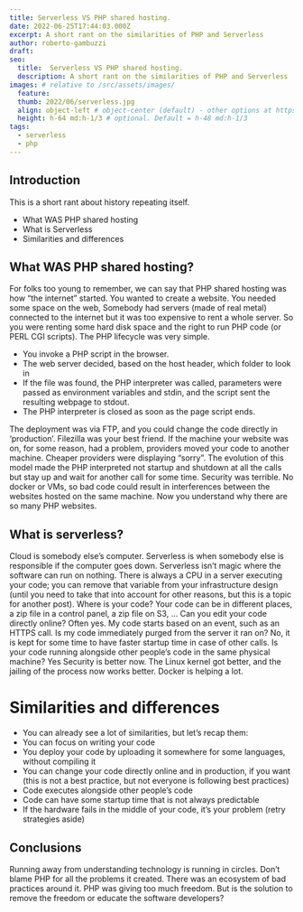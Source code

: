 ```yaml
---
title: Serverless VS PHP shared hosting.
date: 2022-06-25T17:44:03.000Z
excerpt: A short rant on the similarities of PHP and Serverless
author: roberto-gambuzzi
draft: 
seo:
  title:  Serverless VS PHP shared hosting.
  description: A short rant on the similarities of PHP and Serverless
images: # relative to /src/assets/images/
  feature:
  thumb: 2022/06/serverless.jpg
  align: object-left # object-center (default) - other options at https://tailwindcss.com/docs/object-position
  height: h-64 md:h-1/3 # optional. Default = h-48 md:h-1/3
tags:
  - serverless
  - php
---
```


## Introduction

This is a short rant about history repeating itself.
- What WAS PHP shared hosting
- What is Serverless
- Similarities and differences

## What WAS PHP shared hosting?

For folks too young to remember, we can say that PHP shared hosting was how “the internet” started.
You wanted to create a website. You needed some space on the web, 
Somebody had servers (made of real metal) connected to the internet but it was too expensive to rent a whole server. So you were renting some hard disk space and the right to run PHP code (or PERL CGI scripts).
The PHP lifecycle was very simple.
- You invoke a PHP script in the browser.
- The web server decided, based on the host header, which folder to look in
- If the file was found, the PHP interpreter was called, parameters were passed as environment variables and stdin, and the script sent the resulting webpage to stdout.
- The PHP interpreter is closed as soon as the page script ends.

The deployment was via FTP, and you could change the code directly in ‘production’. Filezilla was your best friend.
If the machine your website was on, for some reason, had a problem,  providers moved your code to another machine. Cheaper providers were displaying “sorry”.
The evolution of this model made the PHP interpreted not startup and shutdown at all the calls but stay up and wait for another call for some time.
Security was terrible. No docker or VMs, so bad code could result in interferences between the websites hosted on the same machine.
Now you understand why there are so many PHP websites.


## What is serverless?

Cloud is somebody else’s computer. Serverless is when somebody else is responsible if the computer goes down.
Serverless isn’t magic where the software can run on nothing. There is always a CPU in a server executing your code; you can remove that variable from your infrastructure design (until you need to take that into account for other reasons, but this is a topic for another post).
Where is your code? Your code can be in different places, a zip file in a control panel, a zip file on S3, …
Can you edit your code directly online? Often yes.
My code starts based on an event, such as an HTTPS call.
Is my code immediately purged from the server it ran on? No, it is kept for some time to have faster startup time in case of other calls.
Is your code running alongside other people’s code in the same physical machine? Yes
Security is better now. The Linux kernel got better, and the jailing of the process now works better. Docker is helping a lot.

# Similarities and differences
- You can already see a lot of similarities, but let’s recap them:
- You can focus on writing your code
- You deploy your code by uploading it somewhere for some languages, without compiling it
- You can change your code directly online and in production, if you want (this is not a best practice, but not everyone is following best practices)
- Code executes alongside other people’s code
- Code can have some startup time that is not always predictable
- If the hardware fails in the middle of your code, it’s your problem (retry strategies aside)


## Conclusions

Running away from understanding technology is running in circles.
Don’t blame PHP for all the problems it created. There was an ecosystem of bad practices around it. PHP was giving too much freedom. But is the solution to remove the freedom or educate the software developers?